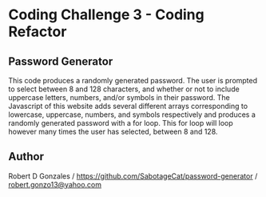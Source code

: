 # Coding Challenge 3 - Coding Refactor

## Password Generator
This code produces a randomly generated password. The user is prompted to select between 8 and 128 characters, and whether or not to include uppercase letters, numbers, and/or symbols in their password. The Javascript of this website adds several different arrays corresponding to lowercase, uppercase, numbers, and symbols respectively and produces a randomly generated password with a for loop. This for loop will loop however many times the user has selected, between 8 and 128.

## Author
Robert D Gonzales / https://github.com/SabotageCat/password-generator / robert.gonzo13@yahoo.com